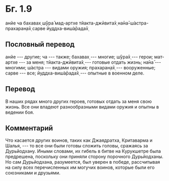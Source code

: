 # Бг. 1.9

анйе ча бахавах̣ ш́ӯра̄
мад-артхе тйакта-джӣвита̄х̣
на̄на̄-ш́астра-прахаран̣а̄х̣
сарве йуддха-виш́а̄рада̄х̣

## Пословный перевод

анйе --- другие; ча --- также; бахавах̣ --- многие; ш́ӯра̄х̣ --- герои;
мат-артхе --- за меня; тйакта-джӣвита̄х̣ --- готовые отдать жизнь; на̄на̄
--- многими; ш́астра --- видами оружия; прахаран̣а̄х̣ --- вооруженные; сарве
--- все; йуддха-виш́а̄рада̄х̣ --- опытные в военном деле.

## Перевод

В наших рядах много других героев, готовых отдать за меня свою жизнь.
Все они владеют разнообразными видами оружия и опытны в ведении боя.

## Комментарий

Что касается других воинов, таких как Джаядратха, Критаварма и Шалья,
--- то все они были готовы сложить головы, сражаясь за Дурьйодхану.
Иными словами, их гибель в битве на Курукшетре была предрешена,
поскольку они приняли сторону порочного Дурьйодханы. Но сам Дурьйодхана,
разумеется, был уверен в победе, рассчитывая на силу всех перечисленных
им могучих воинов, которые были его союзниками и друзьями.
